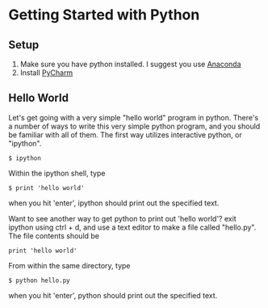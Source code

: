 # Getting Started with Python

## Setup
1. Make sure you have python installed. I suggest you use [Anaconda](https://www.continuum.io/downloads)
2. Install [PyCharm](https://www.jetbrains.com/pycharm/)

## Hello World

Let's get going with a very simple "hello world" program in python. There's a number of ways to write this very simple python program, and you should be familiar with all of them. The first way utilizes interactive python, or "ipython".

    $ ipython

Within the ipython shell, type

    $ print 'hello world'

when you hit 'enter', ipython should print out the specified text.

Want to see another way to get python to print out 'hello world'? exit ipython using ctrl + d, and use a text editor to make a file called "hello.py". The file contents should be

```
print 'hello world'
```

From within the same directory, type 

    $ python hello.py

when you hit 'enter', python should print out the specified text.

